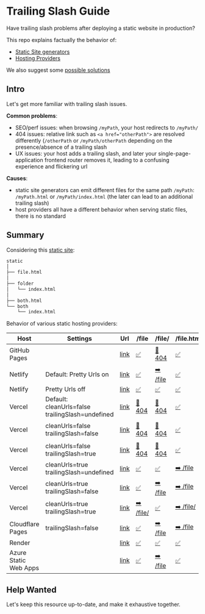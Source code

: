 # Trailing Slash Guide

Have trailing slash problems after deploying a static website in production?

This repo explains factually the behavior of:
- [Static Site generators](docs/Static-Site-Generators.md) 
- [Hosting Providers](docs/Hosting-Providers.md)

We also suggest some [possible solutions](docs/Solutions.md)

## Intro

Let's get more familiar with trailing slash issues.

**Common problems**:

- SEO/perf issues: when browsing `/myPath`, your host redirects to `/myPath/`
- 404 issues: relative link such as `<a href="otherPath">` are resolved differently (`/otherPath` or `/myPath/otherPath` depending on the presence/absence of a trailing slash
- UX issues: your host adds a trailing slash, and later your single-page-application frontend router removes it, leading to a confusing experience and flickering url

**Causes**:

- static site generators can emit different files for the same path `/myPath`: `/myPath.html` or `/myPath/index.html` (the later can lead to an additional trailing slash)
- host providers all have a different behavior when serving static files, there is no standard

## Summary

Considering this [static site](static):

```sh 
static
│
├── file.html
│
├── folder
│   └── index.html
│
├── both.html
└── both
    └── index.html
```

Behavior of various static hosting providers:

| Host                  | Settings                                         | Url                                                                       | /file                                                                            | /file/                                                                            | /file.html                                                                             | /folder                                                                            | /folder/                                                                            | /folder/index.html                                                                               | /both                                                                          | /both/                                                                          | /both.html                                                                             | /both/index.html                                                                             |
| --------------------- |--------------------------------------------------| ------------------------------------------------------------------------- | -------------------------------------------------------------------------------- | --------------------------------------------------------------------------------- | -------------------------------------------------------------------------------------- | ---------------------------------------------------------------------------------- | ----------------------------------------------------------------------------------- | ------------------------------------------------------------------------------------------------ | ------------------------------------------------------------------------------ | ------------------------------------------------------------------------------- | -------------------------------------------------------------------------------------- | -------------------------------------------------------------------------------------------- |
| GitHub Pages          |                                                  | [link](https://slorber.github.io/trailing-slash-guide)                    | [✅](https://slorber.github.io/trailing-slash-guide/file)                         | [💢 404](https://slorber.github.io/trailing-slash-guide/file/)                    | [✅](https://slorber.github.io/trailing-slash-guide/file.html)                          | [➡️ /folder/](https://slorber.github.io/trailing-slash-guide/folder)               | [✅](https://slorber.github.io/trailing-slash-guide/folder/)                         | [✅](https://slorber.github.io/trailing-slash-guide/folder/index.html)                            | [✅](https://slorber.github.io/trailing-slash-guide/both)                       | [✅](https://slorber.github.io/trailing-slash-guide/both/)                       | [✅](https://slorber.github.io/trailing-slash-guide/both.html)                          | [✅](https://slorber.github.io/trailing-slash-guide/both/index.html)                          |
| Netlify               | Default: Pretty Urls on                          | [link](https://trailing-slash-guide-pretty-url-enabled.netlify.app)       | [✅](https://trailing-slash-guide-pretty-url-enabled.netlify.app/file)            | [➡️ /file](https://trailing-slash-guide-pretty-url-enabled.netlify.app/file/)     | [✅](https://trailing-slash-guide-pretty-url-enabled.netlify.app/file.html)             | [➡️ /folder/](https://trailing-slash-guide-pretty-url-enabled.netlify.app/folder)  | [✅](https://trailing-slash-guide-pretty-url-enabled.netlify.app/folder/)            | [✅](https://trailing-slash-guide-pretty-url-enabled.netlify.app/folder/index.html)               | [✅](https://trailing-slash-guide-pretty-url-enabled.netlify.app/both)          | [➡️ /both](https://trailing-slash-guide-pretty-url-enabled.netlify.app/both/)   | [✅](https://trailing-slash-guide-pretty-url-enabled.netlify.app/both.html)             | [✅](https://trailing-slash-guide-pretty-url-enabled.netlify.app/both/index.html)             |
| Netlify               | Pretty Urls off                                  | [link](https://trailing-slash-guide-pretty-url-disabled.netlify.app)      | [✅](https://trailing-slash-guide-pretty-url-disabled.netlify.app/file)           | [✅](https://trailing-slash-guide-pretty-url-disabled.netlify.app/file/)           | [✅](https://trailing-slash-guide-pretty-url-disabled.netlify.app/file.html)            | [✅](https://trailing-slash-guide-pretty-url-disabled.netlify.app/folder)           | [✅](https://trailing-slash-guide-pretty-url-disabled.netlify.app/folder/)           | [✅](https://trailing-slash-guide-pretty-url-disabled.netlify.app/folder/index.html)              | [✅](https://trailing-slash-guide-pretty-url-disabled.netlify.app/both)         | [✅](https://trailing-slash-guide-pretty-url-disabled.netlify.app/both/)         | [✅](https://trailing-slash-guide-pretty-url-disabled.netlify.app/both.html)            | [✅](https://trailing-slash-guide-pretty-url-disabled.netlify.app/both/index.html)            |
| Vercel                | Default: cleanUrls=false trailingSlash=undefined | [link](https://vercel-cleanurls-false-trailingslash-undefined.vercel.app) | [💢 404](https://vercel-cleanurls-false-trailingslash-undefined.vercel.app/file) | [💢 404](https://vercel-cleanurls-false-trailingslash-undefined.vercel.app/file/) | [✅](https://vercel-cleanurls-false-trailingslash-undefined.vercel.app/file.html)       | [✅](https://vercel-cleanurls-false-trailingslash-undefined.vercel.app/folder)      | [✅](https://vercel-cleanurls-false-trailingslash-undefined.vercel.app/folder/)      | [✅](https://vercel-cleanurls-false-trailingslash-undefined.vercel.app/folder/index.html)         | [✅](https://vercel-cleanurls-false-trailingslash-undefined.vercel.app/both)    | [✅](https://vercel-cleanurls-false-trailingslash-undefined.vercel.app/both/)    | [✅](https://vercel-cleanurls-false-trailingslash-undefined.vercel.app/both.html)       | [✅](https://vercel-cleanurls-false-trailingslash-undefined.vercel.app/both/index.html)       |
| Vercel                | cleanUrls=false trailingSlash=false              | [link](https://vercel-cleanurls-false-trailingslash-false.vercel.app)     | [💢 404](https://vercel-cleanurls-false-trailingslash-false.vercel.app/file)     | [💢 404](https://vercel-cleanurls-false-trailingslash-false.vercel.app/file/)     | [✅](https://vercel-cleanurls-false-trailingslash-false.vercel.app/file.html)           | [✅](https://vercel-cleanurls-false-trailingslash-false.vercel.app/folder)          | [➡️ /folder](https://vercel-cleanurls-false-trailingslash-false.vercel.app/folder/) | [✅](https://vercel-cleanurls-false-trailingslash-false.vercel.app/folder/index.html)             | [✅](https://vercel-cleanurls-false-trailingslash-false.vercel.app/both)        | [➡️ /both](https://vercel-cleanurls-false-trailingslash-false.vercel.app/both/) | [✅](https://vercel-cleanurls-false-trailingslash-false.vercel.app/both.html)           | [✅](https://vercel-cleanurls-false-trailingslash-false.vercel.app/both/index.html)           |
| Vercel                | cleanUrls=false trailingSlash=true               | [link](https://vercel-cleanurls-false-trailingslash-true.vercel.app)      | [💢 404](https://vercel-cleanurls-false-trailingslash-true.vercel.app/file)      | [💢 404](https://vercel-cleanurls-false-trailingslash-true.vercel.app/file/)      | [✅](https://vercel-cleanurls-false-trailingslash-true.vercel.app/file.html)            | [➡️ /folder/](https://vercel-cleanurls-false-trailingslash-true.vercel.app/folder) | [✅](https://vercel-cleanurls-false-trailingslash-true.vercel.app/folder/)           | [✅](https://vercel-cleanurls-false-trailingslash-true.vercel.app/folder/index.html)              | [➡️ /both/](https://vercel-cleanurls-false-trailingslash-true.vercel.app/both) | [✅](https://vercel-cleanurls-false-trailingslash-true.vercel.app/both/)         | [✅](https://vercel-cleanurls-false-trailingslash-true.vercel.app/both.html)            | [✅](https://vercel-cleanurls-false-trailingslash-true.vercel.app/both/index.html)            |
| Vercel                | cleanUrls=true trailingSlash=undefined           | [link](https://vercel-cleanurls-true-trailingslash-undefined.vercel.app)  | [✅](https://vercel-cleanurls-true-trailingslash-undefined.vercel.app/file)       | [✅](https://vercel-cleanurls-true-trailingslash-undefined.vercel.app/file/)       | [➡️ /file](https://vercel-cleanurls-true-trailingslash-undefined.vercel.app/file.html) | [✅](https://vercel-cleanurls-true-trailingslash-undefined.vercel.app/folder)       | [✅](https://vercel-cleanurls-true-trailingslash-undefined.vercel.app/folder/)       | [➡️ /folder](https://vercel-cleanurls-true-trailingslash-undefined.vercel.app/folder/index.html) | [✅](https://vercel-cleanurls-true-trailingslash-undefined.vercel.app/both)     | [✅](https://vercel-cleanurls-true-trailingslash-undefined.vercel.app/both/)     | [➡️ /both](https://vercel-cleanurls-true-trailingslash-undefined.vercel.app/both.html) | [➡️ /both](https://vercel-cleanurls-true-trailingslash-undefined.vercel.app/both/index.html) |
| Vercel                | cleanUrls=true trailingSlash=false               | [link](https://vercel-cleanurls-true-trailingslash-false.vercel.app)      | [✅](https://vercel-cleanurls-true-trailingslash-false.vercel.app/file)           | [➡️ /file](https://vercel-cleanurls-true-trailingslash-false.vercel.app/file/)    | [➡️ /file](https://vercel-cleanurls-true-trailingslash-false.vercel.app/file.html)     | [✅](https://vercel-cleanurls-true-trailingslash-false.vercel.app/folder)           | [➡️ /folder](https://vercel-cleanurls-true-trailingslash-false.vercel.app/folder/)  | [➡️ /folder](https://vercel-cleanurls-true-trailingslash-false.vercel.app/folder/index.html)     | [✅](https://vercel-cleanurls-true-trailingslash-false.vercel.app/both)         | [➡️ /both](https://vercel-cleanurls-true-trailingslash-false.vercel.app/both/)  | [➡️ /both](https://vercel-cleanurls-true-trailingslash-false.vercel.app/both.html)     | [➡️ /both](https://vercel-cleanurls-true-trailingslash-false.vercel.app/both/index.html)     |
| Vercel                | cleanUrls=true trailingSlash=true                | [link](https://vercel-cleanurls-true-trailingslash-true.vercel.app)       | [➡️ /file/](https://vercel-cleanurls-true-trailingslash-true.vercel.app/file)    | [✅](https://vercel-cleanurls-true-trailingslash-true.vercel.app/file/)            | [➡️ /file/](https://vercel-cleanurls-true-trailingslash-true.vercel.app/file.html)     | [➡️ /folder/](https://vercel-cleanurls-true-trailingslash-true.vercel.app/folder)  | [✅](https://vercel-cleanurls-true-trailingslash-true.vercel.app/folder/)            | [➡️ /folder/](https://vercel-cleanurls-true-trailingslash-true.vercel.app/folder/index.html)     | [➡️ /both/](https://vercel-cleanurls-true-trailingslash-true.vercel.app/both)  | [✅](https://vercel-cleanurls-true-trailingslash-true.vercel.app/both/)          | [➡️ /both/](https://vercel-cleanurls-true-trailingslash-true.vercel.app/both.html)     | [➡️ /both/](https://vercel-cleanurls-true-trailingslash-true.vercel.app/both/index.html)     |
| Cloudflare Pages      |  trailingSlash=false                                                | [link](https://trailing-slash-guide.pages.dev)                            | [✅](https://trailing-slash-guide.pages.dev/file)                                 | [➡️ /file](https://trailing-slash-guide.pages.dev/file/)                          | [➡️ /file](https://trailing-slash-guide.pages.dev/file.html)                           | [➡️ /folder/](https://trailing-slash-guide.pages.dev/folder)                       | [✅](https://trailing-slash-guide.pages.dev/folder/)                                 | [➡️ /folder/](https://trailing-slash-guide.pages.dev/folder/index.html)                          | [✅](https://trailing-slash-guide.pages.dev/both)                               | [✅](https://trailing-slash-guide.pages.dev/both/)                               | [➡️ /both](https://trailing-slash-guide.pages.dev/both.html)                           | [➡️ /both/](https://trailing-slash-guide.pages.dev/both/index.html)                          |
| Render                |                                                  | [link](https://trailing-slash-guide.onrender.com)                         | [✅](https://trailing-slash-guide.onrender.com/file)                              | [✅](https://trailing-slash-guide.onrender.com/file/)                              | [✅](https://trailing-slash-guide.onrender.com/file.html)                               | [✅](https://trailing-slash-guide.onrender.com/folder)                              | [✅](https://trailing-slash-guide.onrender.com/folder/)                              | [✅](https://trailing-slash-guide.onrender.com/folder/index.html)                                 | [✅](https://trailing-slash-guide.onrender.com/both)                            | [✅](https://trailing-slash-guide.onrender.com/both/)                            | [✅](https://trailing-slash-guide.onrender.com/both.html)                               | [✅](https://trailing-slash-guide.onrender.com/both/index.html)                               |
| Azure Static Web Apps |                                                  | [link](https://red-dune-0d2e38c03.azurestaticapps.net)                  | [✅](https://red-dune-0d2e38c03.azurestaticapps.net/file)                       | [➡️ /file](https://red-dune-0d2e38c03.azurestaticapps.net/file/)                  | [✅](https://red-dune-0d2e38c03.azurestaticapps.net/file.html)                    | [✅](https://red-dune-0d2e38c03.azurestaticapps.net/folder)                       | [✅](https://red-dune-0d2e38c03.azurestaticapps.net/folder/)                       | [✅](https://red-dune-0d2e38c03.azurestaticapps.net/folder/index.html)                      | [✅](https://red-dune-0d2e38c03.azurestaticapps.net/both)                     | [✅](https://red-dune-0d2e38c03.azurestaticapps.net/both/)                     | [✅](https://red-dune-0d2e38c03.azurestaticapps.net/both.html)                    | [✅](https://red-dune-0d2e38c03.azurestaticapps.net/both/index.html)                    |

## Help Wanted

Let's keep this resource up-to-date, and make it exhaustive together.
